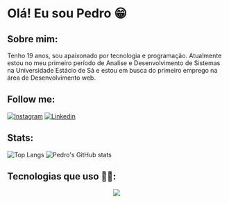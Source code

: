 # Olá! Eu sou Pedro 😁

## Sobre mim:
Tenho 19 anos, sou apaixonado por tecnologia e programação. Atualmente estou no meu primeiro período de Analise e Desenvolvimento de Sistemas na Universidade Estácio de Sá e estou em busca do primeiro emprego na área de Desenvolvimento web.

## Follow me:

[![Instagram](https://img.shields.io/badge/Instagram-E4405F?style=for-the-badge&logo=instagram&logoColor=white)](https://www.instagram.com/pedroo.mdm/)
[![Linkedin](https://img.shields.io/badge/LinkedIn-0077B5?style=for-the-badge&logo=linkedin&logoColor=white)](https://www.linkedin.com/in/pedro-marques-6295242ba/)
## Stats:

![Top Langs](https://github-readme-stats.vercel.app/api/top-langs/?username=P3droVMarques&layout=donut&theme=neon)
![Pedro's GitHub stats](https://github-readme-stats.vercel.app/api?username=P3droVMarques&show_icons=true&theme=neon)

## Tecnologias que uso 👨‍💻:

<div align = center>
  <img src="https://skillicons.dev/icons?i=java,mysql,python,html,css,tailwind,git,github,javascript,sass,react,vite,npm,yarn"/>
</div>
